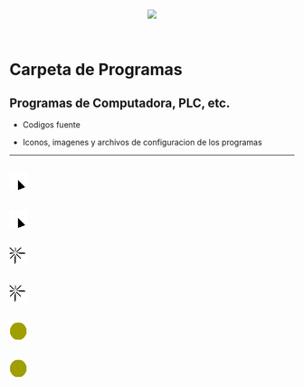 <br/>
<p align="center">
  <img src="https://avatars2.githubusercontent.com/u/15052789?v=3&s=200">
</p>
<br/>

# Carpeta de Programas

## Programas de Computadora, PLC, etc. 

* Codigos fuente

* Iconos, imagenes y archivos de configuracion de los programas

---
![mouse.bmp](/Programas/mouse.bmp)
---
![mouse.bmp.jpg](/Programas/mouse.bmp.jpg)
---
![mouseK.bmp](/Programas/mouseK.bmp)
---
![mouseK.bmp.jpg](/Programas/mouseK.bmp.jpg)
---
![yellow.bmp](/Programas/yellow.bmp)
---
![yellow.bmp.jpg](/Programas/yellow.bmp.jpg)
---
